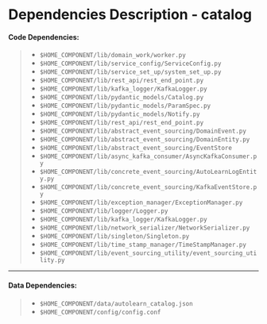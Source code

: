 # Dependencies Description - catalog


#### **Code Dependencies:**
> * `$HOME_COMPONENT/lib/domain_work/worker.py`
> * `$HOME_COMPONENT/lib/service_config/ServiceConfig.py`
> * `$HOME_COMPONENT/lib/service_set_up/system_set_up.py`
> * `$HOME_COMPONENT/lib/rest_api/rest_end_point.py`
> * `$HOME_COMPONENT/lib/kafka_logger/KafkaLogger.py`
> * `$HOME_COMPONENT/lib/pydantic_models/Catalog.py`
> * `$HOME_COMPONENT/lib/pydantic_models/ParamSpec.py`
> * `$HOME_COMPONENT/lib/pydantic_models/Notify.py`
> * `$HOME_COMPONENT/lib/rest_api/rest_end_point.py`
> * `$HOME_COMPONENT/lib/abstract_event_sourcing/DomainEvent.py`
> * `$HOME_COMPONENT/lib/abstract_event_sourcing/DomainEntity.py`
> * `$HOME_COMPONENT/lib/abstract_event_sourcing/EventStore`
> * `$HOME_COMPONENT/lib/async_kafka_consumer/AsyncKafkaConsumer.py`
> * `$HOME_COMPONENT/lib/concrete_event_sourcing/AutoLearnLogEntity.py`
> * `$HOME_COMPONENT/lib/concrete_event_sourcing/KafkaEventStore.py`
> * `$HOME_COMPONENT/lib/exception_manager/ExceptionManager.py`
> * `$HOME_COMPONENT/lib/logger/Logger.py`
> * `$HOME_COMPONENT/lib/kafka_logger/KafkaLogger.py`
> * `$HOME_COMPONENT/lib/network_serializer/NetworkSerializer.py`
> * `$HOME_COMPONENT/lib/singleton/Singleton.py`
> * `$HOME_COMPONENT/lib/time_stamp_manager/TimeStampManager.py`
> * `$HOME_COMPONENT/lib/event_sourcing_utility/event_sourcing_utility.py`

-----

#### **Data Dependencies:**
> * `$HOME_COMPONENT/data/autolearn_catalog.json`
> * `$HOME_COMPONENT/config/config.conf`